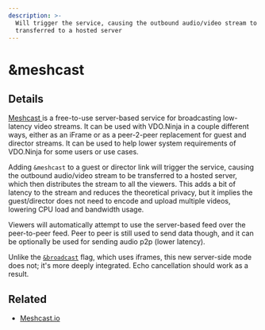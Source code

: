 ```yaml
---
description: >-
  Will trigger the service, causing the outbound audio/video stream to be
  transferred to a hosted server
---
```


# \&meshcast

## Details

[Meshcast ](https://meshcast.io)is a free-to-use server-based service for broadcasting low-latency video streams. It can be used with VDO.Ninja in a couple different ways, either as an iFrame or as a peer-2-peer replacement for guest and director streams. It can be used to help lower system requirements of VDO.Ninja for some users or use cases.

Adding `&meshcast` to a guest or director link will trigger the service, causing the outbound audio/video stream to be transferred to a hosted server, which then distributes the stream to all the viewers. This adds a bit of latency to the stream and reduces the theoretical privacy, but it implies the guest/director does not need to encode and upload multiple videos, lowering CPU load and bandwidth usage.

Viewers will automatically attempt to use the server-based feed over the peer-to-peer feed. Peer to peer is still used to send data though, and it can be optionally be used for sending audio p2p (lower latency).

Unlike the [`&broadcast`](../viewers-settings/broadcast.md) flag, which uses iframes, this new server-side mode does not; it's more deeply integrated. Echo cancellation should work as a result.

## Related

* [Meshcast.io](https://meshcast.io)
